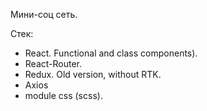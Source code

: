 Мини-соц сеть.

Стек: </br> 
- React. Functional and class components).
- React-Router.
- Redux. Old version, without RTK.
- Axios
- module css (scss).
